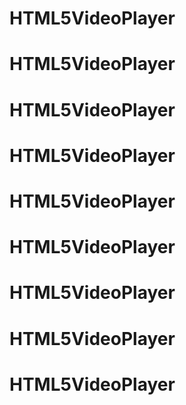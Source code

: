 # HTML5VideoPlayer
# HTML5VideoPlayer
# HTML5VideoPlayer
# HTML5VideoPlayer
# HTML5VideoPlayer
# HTML5VideoPlayer
# HTML5VideoPlayer
# HTML5VideoPlayer
# HTML5VideoPlayer
